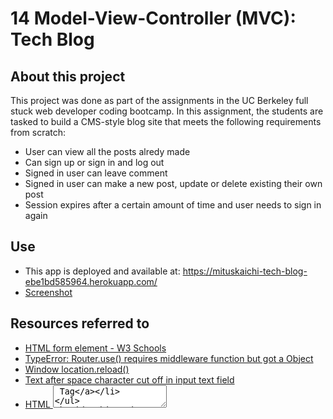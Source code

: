 # 14 Model-View-Controller (MVC): Tech Blog

## About this project

This project was done as part of the assignments in the UC Berkeley full stuck web developer coding bootcamp. In this assignment, the students are tasked to build a CMS-style blog site that meets the following requirements from scratch:

- User can view all the posts alredy made
- Can sign up or sign in and log out
- Signed in user can leave comment
- Signed in user can make a new post, update or delete existing their own post
- Session expires after a certain amount of time and user needs to sign in again

## Use

- This app is deployed and available at: https://mituskaichi-tech-blog-ebe1bd585964.herokuapp.com/
- [Screenshot](https://github.com/mitsukaichi/note-taker/assets/45612744/cbfc2b29-4f11-46f8-9258-9e23f697cd97)

## Resources referred to

- [HTML form element - W3 Schools](https://www.w3schools.com/html/tryit.asp?filename=tryhtml_form_submit)
- [TypeError: Router.use() requires middleware function but got a Object](https://stackoverflow.com/questions/27465850/typeerror-router-use-requires-middleware-function-but-got-a-object)
- [Window location.reload()](https://www.w3schools.com/jsref/met_loc_reload.asp)
- [Text after space character cut off in input text field](https://stackoverflow.com/questions/54799469/text-after-space-character-cut-off-in-input-text-field-when-reloading-php-script)
- [HTML <textarea> Tag](https://www.w3schools.com/tags/tag_textarea.asp)

## Things I learnt from this challenge

- How to add the user_id to the session data on the server side to change the content to show on the page depending on the user
- The importance of desigining the controll for all the user scenarios. For example, you need to cover the scenario where the API request doesn't contain all the data required to query the server or the response from the server doesn't contain the data needed to show to the user, otherwise the page is not properly rendered in some cases
- The importance of wireframing the entier site design before start writing the HTML class name and styles, otherwise you won't know which one is going to be reused for other pages

## License

MIT License

Copyright (c) [2023] [Minami Mukai]

Permission is hereby granted, free of charge, to any person obtaining a copy of this software and associated documentation files (the "Software"), to deal in the Software without restriction, including without limitation the rights to use, copy, modify, merge, publish, distribute, sublicense, and/or sell copies of the Software, and to permit persons to whom the Software is furnished to do so, subject to the following conditions:

The above copyright notice and this permission notice shall be included in all copies or substantial portions of the Software.

THE SOFTWARE IS PROVIDED "AS IS", WITHOUT WARRANTY OF ANY KIND, EXPRESS OR IMPLIED, INCLUDING BUT NOT LIMITED TO THE WARRANTIES OF MERCHANTABILITY, FITNESS FOR A PARTICULAR PURPOSE AND NONINFRINGEMENT. IN NO EVENT SHALL THE AUTHORS OR COPYRIGHT HOLDERS BE LIABLE FOR ANY CLAIM, DAMAGES OR OTHER LIABILITY, WHETHER IN AN ACTION OF CONTRACT, TORT OR OTHERWISE, ARISING FROM, OUT OF OR IN CONNECTION WITH THE SOFTWARE OR THE USE OR OTHER DEALINGS IN THE SOFTWARE.